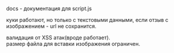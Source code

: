 docs - документация для script.js  

куки работают, но только с текстовыми данными, если отзыв с изображением - url не сохранится.  

валидация от XSS атак(вроде работает).  
размер файла для вставки изображения ограничен.

